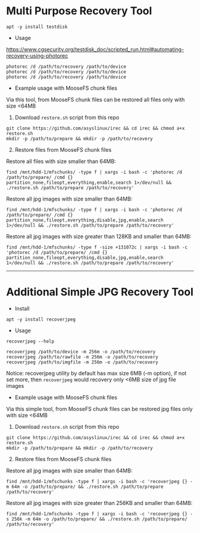# Multi Purpose Recovery Tool

```
apt -y install testdisk
```

- Usage

https://www.cgsecurity.org/testdisk_doc/scripted_run.html#automating-recovery-using-photorec
```
photorec /d /path/to/recovery /path/to/device
photorec /d /path/to/recovery /path/to/device
photorec /d /path/to/recovery /path/to/device
```

- Example usage with MooseFS chunk files

Via this tool, from MooseFS chunk files can be restored all files only with size <64MB

1. Download `restore.sh` script from this repo 

```
git clone https://github.com/asyslinux/irec && cd irec && chmod a+x restore.sh
mkdir -p /path/to/prepare && mkdir -p /path/to/recovery
```

2. Restore files from MooseFS chunk files

Restore all files with size smaller than 64MB:

```
find /mnt/hdd-1/mfschunks/ -type f | xargs -i bash -c 'photorec /d /path/to/prepare/ /cmd {} partition_none,fileopt,everything,enable,search 1>/dev/null && ./restore.sh /path/to/prepare /path/to/recovery'
```

Restore all jpg images with size smaller than 64MB:

```
find /mnt/hdd-1/mfschunks/ -type f | xargs -i bash -c 'photorec /d /path/to/prepare/ /cmd {} partition_none,fileopt,everything,disable,jpg,enable,search 1>/dev/null && ./restore.sh /path/to/prepare /path/to/recovery'
```

Restore all jpg images with size greater than 128KB and smaller than 64MB:

```
find /mnt/hdd-1/mfschunks/ -type f -size +131072c | xargs -i bash -c 'photorec /d /path/to/prepare/ /cmd {} partition_none,fileopt,everything,disable,jpg,enable,search 1>/dev/null && ./restore.sh /path/to/prepare /path/to/recovery'
```

-----------------------------------------------------------------------------------------------------------------------

# Additional Simple JPG Recovery Tool

- Install
```
apt -y install recoverjpeg
```

- Usage
```
recoverjpeg --help

recoverjpeg /path/to/device -m 256m -o /path/to/recovery
recoverjpeg /path/to/rawfile -m 256m -o /path/to/recovery
recoverjpeg /path/to/imgfile -m 256m -o /path/to/recovery
```

Notice: recoverjpeg utility by default has max size 6MB (-m option), if not set more, then `recoverjpeg` would recovery only <6MB size of jpg file images

- Example usage with MooseFS chunk files

Via this simple tool, from MooseFS chunk files can be restored jpg files only with size <64MB

1. Download `restore.sh` script from this repo 

```
git clone https://github.com/asyslinux/irec && cd irec && chmod a+x restore.sh
mkdir -p /path/to/prepare && mkdir -p /path/to/recovery
```

2. Restore files from MooseFS chunk files

Restore all jpg images with size smaller than 64MB:
```
find /mnt/hdd-1/mfschunks -type f | xargs -i bash -c 'recoverjpeg {} -m 64m -o /path/to/prepare/ && ./restore.sh /path/to/prepare /path/to/recovery'
```

Restore all jpg images with size greater than 256KB and smaller than 64MB:
```
find /mnt/hdd-1/mfschunks -type f | xargs -i bash -c 'recoverjpeg {} -s 256k -m 64m -o /path/to/prepare/ && ./restore.sh /path/to/prepare/ /path/to/recovery'
```
